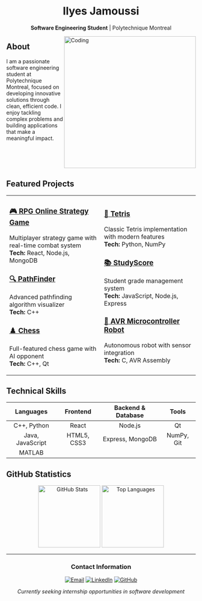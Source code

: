 <div align="center">
  <h1>Ilyes Jamoussi</h1>
  <p><strong>Software Engineering Student</strong> | Polytechnique Montreal</p>
</div>

<img align="right" alt="Coding" width="350" src="https://camo.githubusercontent.com/87af9a9fec730c94fc8b08eb21fa5ef6ab7831a67ba17bf8cc76696f6e4be1ef/68747470733a2f2f63646e2e6472696262626c652e636f6d2f75736572732f313138373833362f73637265656e73686f74732f363533393432392f70726f6772616d65722e676966">

## About

I am a passionate software engineering student at Polytechnique Montreal, focused on developing innovative solutions through clean, efficient code. I enjoy tackling complex problems and building applications that make a meaningful impact.

<br clear="right"/>

## Featured Projects

<table>
<tr>
<td width="50%">

### [🎮 RPG Online Strategy Game](https://github.com/Ilyes-Jamoussi/RPG-online-strategy-game)
Multiplayer strategy game with real-time combat system
<br>**Tech:** React, Node.js, MongoDB

### [🔍 PathFinder](https://github.com/Ilyes-Jamoussi/PathFinder)
Advanced pathfinding algorithm visualizer
<br>**Tech:** C++

### [♟️ Chess](https://github.com/Ilyes-Jamoussi/Chess)
Full-featured chess game with AI opponent
<br>**Tech:** C++, Qt

</td>
<td width="50%">

### [🧩 Tetris](https://github.com/Ilyes-Jamoussi/Tetris)
Classic Tetris implementation with modern features
<br>**Tech:** Python, NumPy

### [📚 StudyScore](https://github.com/Ilyes-Jamoussi/StudyScore)
Student grade management system
<br>**Tech:** JavaScript, Node.js, Express

### [🤖 AVR Microcontroller Robot](https://github.com/Ilyes-Jamoussi/AVR-Microcontroller-Robot)
Autonomous robot with sensor integration
<br>**Tech:** C, AVR Assembly

</td>
</tr>
</table>

## Technical Skills

<div align="center">

| **Languages** | **Frontend** | **Backend & Database** | **Tools** |
|:-------------:|:------------:|:----------------------:|:---------:|
| C++, Python | React | Node.js | Qt |
| Java, JavaScript | HTML5, CSS3 | Express, MongoDB | NumPy, Git |
| MATLAB | | | |

</div>

## GitHub Statistics

<div align="center">
  <img src="https://github-readme-stats.vercel.app/api?username=Ilyes-Jamoussi&show_icons=true&theme=default&hide_border=true&count_private=true" alt="GitHub Stats" height="165"/>
  <img src="https://github-readme-stats.vercel.app/api/top-langs/?username=Ilyes-Jamoussi&layout=compact&theme=default&hide_border=true" alt="Top Languages" height="165"/>
</div>

---

<div align="center">

### Contact Information

[![Email](https://img.shields.io/badge/-Email-D14836?style=for-the-badge&logo=gmail&logoColor=white)](mailto:jamoussi.mail@gmail.com)
[![LinkedIn](https://img.shields.io/badge/-LinkedIn-0077B5?style=for-the-badge&logo=linkedin&logoColor=white)](https://www.linkedin.com/in/ilyes-jamoussi-b4aa94251/)
[![GitHub](https://img.shields.io/badge/-GitHub-181717?style=for-the-badge&logo=github&logoColor=white)](https://github.com/Ilyes-Jamoussi)

*Currently seeking internship opportunities in software development*

</div>
